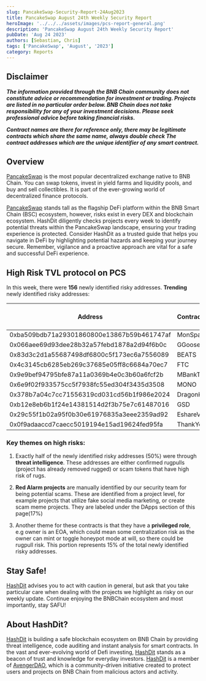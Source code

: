 ```yaml
---
slug: PancakeSwap-Security-Report-24Aug2023
title: PancakeSwap August 24th Weekly Security Report
heroImage: '../../../assets/images/pcs-report-general.png'
description: 'PancakeSwap August 24th Weekly Security Report'
pubDate: 'Aug 24 2023'
authors: [Sebastian, Chris]
tags: ['PancakeSwap', 'August', '2023']
category: Reports
---
```


## Disclaimer 


***The information provided through the BNB Chain community does not constitute advice or recommendation for investment or trading. Projects are listed in no particular order below. BNB Chain does not take responsibility for any of your investment decisions. Please seek professional advice before taking financial risks.***

***Contract names are there for reference only, there may be legitimate contracts which share the same name, always double check The contract addresses which are the unique identifier of any smart contract.***

## Overview
[PancakeSwap](https://pancakeswap.finance/) is the most popular decentralized exchange native to BNB Chain. You can swap tokens, invest in yield farms and liquidity pools, and buy and sell collectibles. It is part of the ever-growing world of decentralized finance protocols. 

[PancakeSwap](https://pancakeswap.finance/) stands tall as the flagship DeFi platform within the BNB Smart Chain (BSC) ecosystem, however, risks exist in every DEX and blockchain ecosystem. HashDit diligently checks projects every week to identify potential threats within the PancakeSwap landscape, ensuring your trading experience is protected. Consider HashDit as a trusted guide that helps you navigate in DeFi by highlighting potential hazards and keeping your journey secure. Remember, vigilance and a proactive approach are vital for a safe and successful DeFi experience.

## High Risk TVL protocol on PCS

In this week, there were **156** newly identified risky addresses.
**Trending** newly identified risky addresses: 

| Address      | 	ContractName |	Weekly Active Transactions |
| ----------- | 	----------- |	----------- |
|0xba509bdb71a29301860800e13867b59b461747af|	MonSpaC|	63588|
|0x066aee69d93dee28b32a57febd1878a2d94f6b0c|	GGoose NFT|	5089|
|0x83d3c2d1a55687498df6800c5f173ec6a7556089|	BEATS|	2371|
|0x4c3145cb6285eb269c37685e05ff8c6684a70ec7|	FTC|	412|
|0x9e9bef94795bfe87a11a0369b4e0c3b60a6fcf2b|	MBankToken|	372|
|0x6e9f02f933575cc5f7938fc55ed304f3435d3508|	MONO|	306|
|0x378b7a04c7cc71556319cd031cd56b1f986e2024|	DragonKing|	154|
|0xb12e8eb6b1f24e14381514d2f3b75e7c61487016|	GSD|	105|
|0x29c55f1b02a95f0b30e61976835a3eee2359ad92|	EshareV2|	76|
|0x0f9adaaccd7caecc5019194e15ad19624fed95fa|	ThankYou|	68|

### Key themes on high risks:

1. Exactly half of the newly identified risky addresses (50%) were through **threat intelligence**. These addresses are either confirmed rugpulls (project has already removed rugged) or scam tokens that have high risk of rugs. 

2. **Red Alarm projects** are manually identified by our security team for being potential scams. These are identified from a project level, for example projects that utilize fake social media marketing, or create scam meme projects. They are labeled under the DApps section of this page(17%)

3. Another theme for these contracts is that they have a **privileged role**, e.g owner is an EOA, which could mean some centralization risk as the owner can mint or toggle honeypot mode at will, so there could be rugpull risk. This portion represents 15% of the total newly identified risky addresses.

## Stay Safe!
[HashDit](https://www.hashdit.io/en) advises you to act with caution in general, but ask that you take particular care when dealing with the projects we highlight as risky on our weekly update. Continue enjoying the BNBChain ecosystem and most importantly, stay SAFU!

## About HashDit?
[HashDit](https://www.hashdit.io/en) is building a safe blockchain ecosystem on BNB Chain by providing threat intelligence, code auditing and instant analysis for smart contracts. In the vast and ever-evolving world of Defi investing, [HashDit](https://www.hashdit.io/en) stands as a beacon of trust and knowledge for everyday investors.  [HashDit](https://www.hashdit.io/en) is a member of [AvengerDAO](https://www.bnbchain.org/en/blog/introducing-avengerdao-the-security-initiative-protecting-users-from-malicious-actors/), which is a community-driven initiative created to protect users and projects on BNB Chain from malicious actors and activity.
